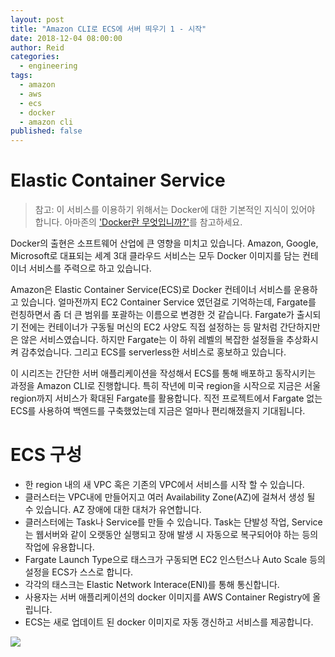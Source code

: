 ```yaml
---
layout: post
title: "Amazon CLI로 ECS에 서버 띄우기 1 - 시작"
date: 2018-12-04 08:00:00
author: Reid
categories:
  - engineering
tags:
  - amazon
  - aws
  - ecs
  - docker
  - amazon cli
published: false
---
```

# Elastic Container Service
> 참고: 이 서비스를 이용하기 위해서는 Docker에 대한 기본적인 지식이 있어야 합니다. 아마존의 ['Docker란 무엇입니까?'](https://aws.amazon.com/ko/docker/)를 참고하세요.

Docker의 출현은 소프트웨어 산업에 큰 영향을 미치고 있습니다. Amazon, Google, Microsoft로 대표되는 세계 3대 클라우드 서비스는 모두 Docker 이미지를 담는 컨테이너 서비스를 주력으로 하고 있습니다.

Amazon은 Elastic Container Service(ECS)로 Docker 컨테이너 서비스를 운용하고 있습니다. 얼마전까지 EC2 Container Service 였던걸로 기억하는데, Fargate를 런칭하면서 좀 더 큰 범위를 포괄하는 이름으로 변경한 것 같습니다. Fargate가 출시되기 전에는 컨테이너가 구동될 머신의 EC2 사양도 직접 설정하는 등 말처럼 간단하지만은 않은 서비스였습니다. 하지만 Fargate는 이 하위 레벨의 복잡한 설정들을 추상화시켜 감추었습니다. 그리고 ECS를 serverless한 서비스로 홍보하고 있습니다.

이 시리즈는 간단한 서버 애플리케이션을 작성해서 ECS를 통해 배포하고 동작시키는 과정을 Amazon CLI로 진행합니다. 특히 작년에 미국 region을 시작으로 지금은 서울 region까지 서비스가 확대된 Fargate를 활용합니다. 직전 프로젝트에서 Fargate 없는 ECS를 사용하여 백엔드를 구축했었는데 지금은 얼마나 편리해졌을지 기대됩니다. 

# ECS 구성
- 한 region 내의 새 VPC 혹은 기존의 VPC에서 서비스를 시작 할 수 있습니다.
- 클러스터는 VPC내에 만들어지고 여러 Availability Zone(AZ)에 걸쳐서 생성 될 수 있습니다. AZ 장애에 대한 대처가 유연합니다.
- 클러스터에는 Task나 Service를 만들 수 있습니다. Task는 단발성 작업, Service는 웹서버와 같이 오랫동안 실행되고 장애 발생 시 자동으로 복구되어야 하는 등의 작업에 유용합니다.
- Fargate Launch Type으로 태스크가 구동되면 EC2 인스턴스나 Auto Scale 등의 설정을 ECS가 스스로 합니다.
- 각각의 태스크는 Elastic Network Interace(ENI)를 통해 통신합니다.
- 사용자는 서버 애플리케이션의 docker 이미지를 AWS Container Registry에 올립니다.
- ECS는 새로 업데이트 된 docker 이미지로 자동 갱신하고 서비스를 제공합니다.

![](https://docs.aws.amazon.com/AmazonECS/latest/developerguide/images/overview-fargate.png)
